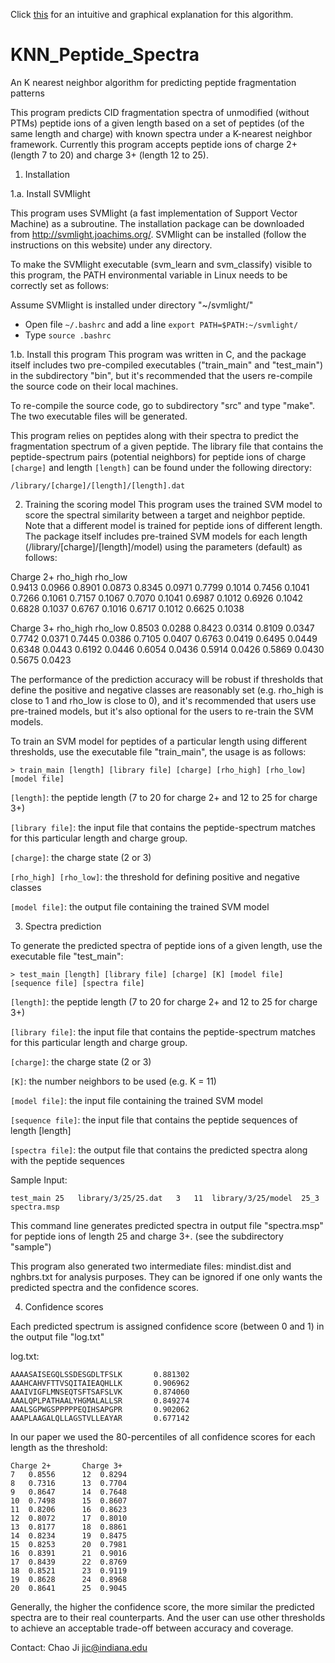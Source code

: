 Click [this](https://github.com/chao-ji/KNN_Peptide_Spectra/blob/master/From%20peptide%20and%20spectrum%20to%20user%20and%20item.ipynb) for an intuitive and graphical explanation for this algorithm.

# KNN_Peptide_Spectra
An K nearest neighbor algorithm for predicting peptide fragmentation patterns

This program predicts CID fragmentation spectra of unmodified (without PTMs) peptide ions of a given length based on a set of peptides (of the same length and charge) with known spectra under a K-nearest neighbor framework. Currently this program accepts peptide ions of charge 2+ (length 7 to 20) and charge 3+ (length 12 to 25).

1. Installation

1.a. Install SVMlight 

This program uses SVMlight (a fast implementation of Support Vector Machine) as a subroutine. The installation package can be downloaded from http://svmlight.joachims.org/. SVMlight can be installed (follow the instructions on this website) under any directory. 

To make the SVMlight executable (svm_learn and svm_classify) visible to this program, the PATH environmental variable in Linux needs to be correctly set as follows: 

Assume SVMlight is installed under directory "\~/svmlight/"

* Open file `~/.bashrc` and add a line `export PATH=$PATH:~/svmlight/`
* Type `source .bashrc`

1.b. Install this program
This program was written in C, and the package itself includes two pre-compiled executables ("train_main" and "test_main") in the subdirectory "bin", but it's recommended that the users re-compile the source code on their local machines.

To re-compile the source code, go to subdirectory "src" and type "make". The two executable files will be generated.

This program relies on peptides along with their spectra to predict the fragmentation spectrum of a given peptide.  The library file that contains the peptide-spectrum pairs (potential neighbors) for peptide ions of charge `[charge]` and length `[length]` can be found under the following directory:

`/library/[charge]/[length]/[length].dat`

2. Training the scoring model 
This program uses the trained SVM model to score the spectral similarity between a target and neighbor peptide. Note that a different model is trained for peptide ions of different length. The package itself includes pre-trained SVM models for each length (/library/[charge]/[length]/model) using the parameters (default) as follows:

Charge 2+
rho_high		rho_low		
0.9413			0.0966
0.8901			0.0873
0.8345			0.0971
0.7799			0.1014
0.7456			0.1041
0.7266			0.1061
0.7157			0.1067
0.7070			0.1041
0.6987			0.1012
0.6926			0.1042
0.6828			0.1037
0.6767			0.1016
0.6717			0.1012
0.6625			0.1038

Charge 3+
rho_high		rho_low
0.8503			0.0288
0.8423			0.0314
0.8109			0.0347
0.7742			0.0371
0.7445			0.0386
0.7105			0.0407
0.6763			0.0419
0.6495			0.0449
0.6348			0.0443
0.6192			0.0446
0.6054			0.0436
0.5914			0.0426
0.5869			0.0430
0.5675			0.0423

The performance of the prediction accuracy will be robust if thresholds that define the positive and negative classes are reasonably set (e.g. rho_high is close to 1 and rho_low is close to 0), and it's recommended that users use pre-trained models, but it's also optional for the users to re-train the SVM models.

To train an SVM model for peptides of a particular length using different thresholds, use the executable file "train_main", the usage is as follows:

`> train_main [length] [library file] [charge] [rho_high] [rho_low] [model file]`

`[length]`: the peptide length (7 to 20 for charge 2+ and 12 to 25 for charge 3+)

`[library file]`: the input file that contains the peptide-spectrum matches for this particular length and charge group.

`[charge]`: the charge state (2 or 3)

`[rho_high] [rho_low]`: the threshold for defining positive and negative classes

`[model file]`: the output file containing the trained SVM model

 
3. Spectra prediction

To generate the predicted spectra of peptide ions of a given length, use the executable file "test_main": 

`> test_main [length] [library file] [charge] [K] [model file] [sequence file] [spectra file]`

`[length]`: the peptide length (7 to 20 for charge 2+ and 12 to 25 for charge 3+)

`[library file]`: the input file that contains the peptide-spectrum matches for this particular length and charge group.

`[charge]`: the charge state (2 or 3)

`[K]`: the number neighbors to be used (e.g. K = 11)

`[model file]`: the input file containing the trained SVM model 

`[sequence file]`: the input file that contains the peptide sequences of length [length]

`[spectra file]`: the output file that contains the predicted spectra along with the peptide sequences

Sample Input:

`test_main 25   library/3/25/25.dat   3   11  library/3/25/model  25_3  spectra.msp`

This command line generates predicted spectra in output file "spectra.msp" for peptide ions of length 25 and charge 3+. (see the subdirectory "sample")

This program also generated two intermediate files: mindist.dist and nghbrs.txt for analysis purposes. They can be ignored if one only wants the predicted spectra and the confidence scores.

4. Confidence scores

Each predicted spectrum is assigned confidence score (between 0 and 1) in the output file "log.txt"

log.txt:

```
AAAASAISEGQLSSDESGDLTFSLK       0.881302
AAAHCAHVFTTVSQITAIEAQHLLK       0.906962
AAAIVIGFLMNSEQTSFTSAFSLVK       0.874060
AAALQPLPATHAALYHGMALALLSR       0.849274
AAALSGPWGSPPPPPEQIHSAPGPR       0.902062
AAAPLAAGALQLLAGSTVLLEAYAR       0.677142
```

In our paper we used the 80-percentiles of all confidence scores for each length as the threshold:

```
Charge 2+		Charge 3+
7	0.8556		12	0.8294
8	0.7316		13	0.7704
9	0.8647		14	0.7648
10	0.7498		15	0.8607
11	0.8206		16	0.8623
12	0.8072		17	0.8010
13	0.8177		18	0.8861
14	0.8234		19	0.8475
15	0.8253		20	0.7981
16	0.8391		21	0.9016
17	0.8439		22	0.8769
18	0.8521		23	0.9119
19	0.8628		24	0.8968
20	0.8641		25	0.9045
```
Generally, the higher the confidence score, the more similar the predicted spectra are to their real counterparts. And the user can use other thresholds to achieve an acceptable trade-off between accuracy and coverage.

Contact: Chao Ji
jic@indiana.edu


